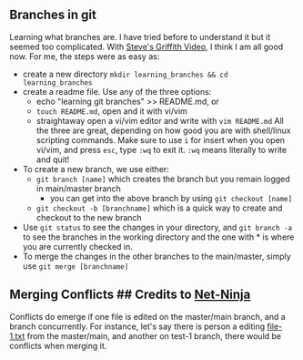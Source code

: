 ## Branches in git
Learning what branches are. I have tried before to understand it but it seemed too complicated. With [Steve's Griffith Video](https://www.youtube.com/watch?v=t4IbjqqW8x0&list=PLyuRouwmQCjmYaG21ijCw0KrFiFEG0Oh9&index=3), I think I am all good now.
For me, the steps were as easy as:
- create a new directory `mkdir learning_branches && cd learning_branches`
- create a readme file. Use any of the three options:
	- echo "learning git branches" >> README.md, or
	- `touch README.md`, open and it with vi/vim
	- straightaway open a vi/vim editor and write with `vim README.md`
All the three are great, depending on how good you are with shell/linux scripting commands. Make sure to use `i` for insert when you open vi/vim, and press `esc`, type `:wq` to exit it. `:wq` means literally to write and quit!
- To create a new branch, we use either:
	- `git branch [name]` which creates the branch but you remain logged in main/master branch
		- you can get into the above branch by using `git checkout [name]`
	- `git checkout -b [branchname]` which is a quick way to create and checkout to the new branch
- Use `git status` to see the changes in your directory, and `git branch -a` to see the branches in the working directory and the one with * is where you are currently checked in.
- To merge the changes in the other branches to the main/master, simply use `git merge [branchname]`

## Merging Conflicts ## Credits to [Net-Ninja](https://www.youtube.com/watch?v=XX-Kct0PfFc)
Conflicts do emerge if one file is edited on the master/main branch, and a branch concurrently. For instance, let's say there is person a editing [file-1.txt](file-1.txt) from the master/main, and another on test-1 branch, there would be conflicts when merging it.